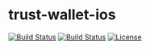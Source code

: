 trust-wallet-ios
============

[![Build Status](https://www.bitrise.io/app/b204b941b1828211/status.svg?token=y_cYo7ApZ2tPxn93h0iGaw&branch=release)](https://www.bitrise.io/app/b204b941b1828211)
[![Build Status](https://www.bitrise.io/app/b204b941b1828211/status.svg?token=y_cYo7ApZ2tPxn93h0iGaw&branch=master)](https://www.bitrise.io/app/b204b941b1828211)
[![License](https://img.shields.io/badge/license-MIT-green.svg?style=flat)](https://github.com/fastlane/fastlane/blob/master/LICENSE)


